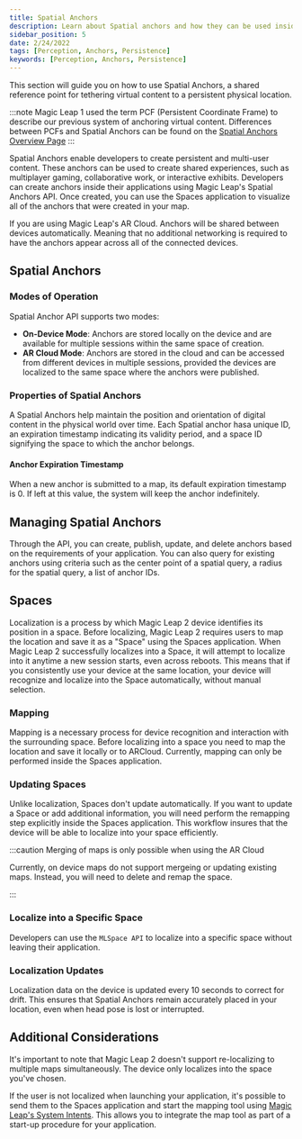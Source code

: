 ```yaml
---
title: Spatial Anchors
description: Learn about Spatial anchors and how they can be used inside your application.
sidebar_position: 5
date: 2/24/2022
tags: [Perception, Anchors, Persistence]
keywords: [Perception, Anchors, Persistence]
---
```


This section will guide you on how to use Spatial Anchors, a shared reference point for tethering virtual content to a persistent physical location.

:::note
Magic Leap 1 used the term PCF (Persistent Coordinate Frame) to describe our previous system of anchoring virtual content. Differences between PCFs and Spatial Anchors can be found on the [Spatial Anchors Overview Page](/versioned_docs/version-02-Aug-2023/guides/unity/perception/anchors/spatial-anchors-overview.md)
:::

Spatial Anchors enable developers to create persistent and multi-user content. These anchors can be used to create shared experiences, such as multiplayer gaming, collaborative work, or interactive exhibits. Developers can create anchors inside their applications using Magic Leap's Spatial Anchors API. Once created, you can use the Spaces application to visualize all of the anchors that were created in your map.

If you are using Magic Leap's AR Cloud. Anchors will be shared between devices automatically. Meaning that no additional networking is required to have the anchors appear across all of the connected devices.

## Spatial Anchors

### Modes of Operation

Spatial Anchor API supports two modes:

   * **On-Device Mode**: Anchors are stored locally on the device and are available for multiple sessions within the same space of creation.
   * **AR Cloud Mode**: Anchors are stored in the cloud and can be accessed from different devices in multiple sessions, provided the devices are localized to the same space where the anchors were published.

### Properties of Spatial Anchors

A Spatial Anchors help maintain the position and orientation of digital content in the physical world over time. Each Spatial anchor hasa unique ID, an expiration timestamp indicating its validity period, and a space ID signifying the space to which the anchor belongs.

#### Anchor Expiration Timestamp

When a new anchor is submitted to a map, its default expiration timestamp is 0. If left at this value, the system will keep the anchor indefinitely.

## Managing Spatial Anchors

Through the API, you can create, publish, update, and delete anchors based on the requirements of your application. You can also query for existing anchors using criteria such as the center point of a spatial query, a radius for the spatial query, a list of anchor IDs.

## Spaces

Localization is a process by which Magic Leap 2 device identifies its position in a space. Before localizing, Magic Leap 2 requires users to map the location and save it as a "Space" using the Spaces application. When Magic Leap 2 successfully localizes into a Space, it will attempt to localize into it anytime a new session starts, even across reboots. This means that if you consistently use your device at the same location, your device will recognize and localize into the Space automatically, without manual selection.

### Mapping

Mapping is a necessary process for device recognition and interaction with the surrounding space. Before localizing into a space you need to map the location and save it locally or to ARCloud. Currently, mapping can only be performed inside the Spaces application.

### Updating Spaces

Unlike localization, Spaces don't update automatically. If you want to update a Space or add additional information, you will need perform the remapping step explicitly inside the Spaces application. This workflow insures that the device will be able to localize into your space efficiently.

:::caution Merging of maps is only possible when using the AR Cloud

Currently, on device maps do not support mergeing or updating existing maps. Instead, you will need to delete and remap the space.

:::

### Localize into a Specific Space

Developers can use the `MLSpace API` to localize into a specific space without leaving their application.

### Localization Updates

Localization data on the device is updated every 10 seconds to correct for drift. This ensures that Spatial Anchors remain accurately placed in your location, even when head pose is lost or interrupted.


## Additional Considerations

It's important to note that Magic Leap 2 doesn't support re-localizing to multiple maps simultaneously. The device only localizes into the space you've chosen.

If the user is not localized when launching your application, it's possible to send them to the Spaces application and start the mapping tool using [Magic Leap's System Intents](/versioned_docs/version-02-Aug-2023/guides/features/android-intents-overview.md). This allows you to integrate the map tool as part of a start-up procedure for your application.

